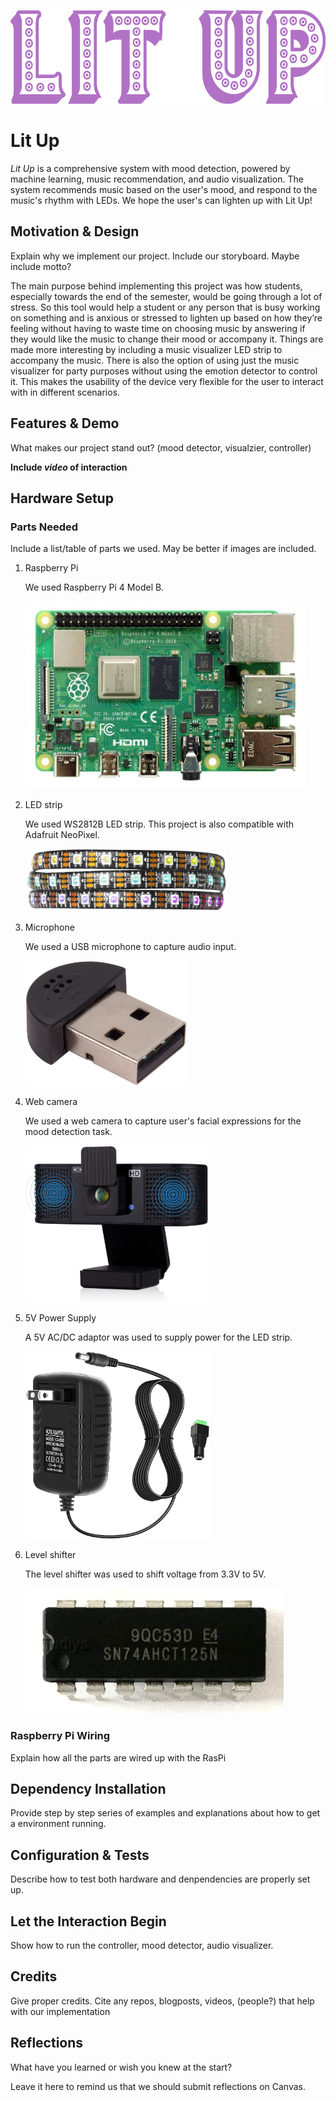 <p align="center">
  <img src="images/Lit_Up.png" height="150"/>
</p>

# Lit Up

_Lit Up_ is a comprehensive system with mood detection, powered by machine learning, music recommendation, and audio visualization. The system recommends music based on the user's mood, and respond to the music's rhythm with LEDs. We hope the user's can lighten up with Lit Up!

## Motivation & Design
Explain why we implement our project. Include our storyboard. Maybe include motto?

The main purpose behind implementing this project was how students, especially towards the end of the semester, would be going through a lot of stress. So this tool would help a student or any person that is busy working on something and is anxious or stressed to lighten up based on how they’re feeling without having to waste time on choosing music by answering if they would like the music to change their mood or accompany it. Things are made more interesting by including a music visualizer LED strip to accompany the music. There is also the option of using just the music visualizer for party purposes without using the emotion detector to control it. This makes the usability of the device very flexible for the user to interact with in different scenarios.

## Features & Demo
What makes our project stand out? (mood detector, visualzier, controller)

**Include _video_ of interaction**

[//]: # (This may be the most platform independent comment)
## Hardware Setup
### Parts Needed
Include a list/table of parts we used. May be better if images are included.

1. Raspberry Pi

    We used Raspberry Pi 4 Model B.

    [<img src="images/RasPi.jpg" height="300">](https://vilros.com/products/raspberry-pi-4-model-b-8gb-ram?src=raspberrypi)

2. LED strip

    We used WS2812B LED strip. This project is also compatible with Adafruit NeoPixel.

    [<img src="images/WS2812B.jpg" height="100">](https://www.amazon.com/gp/product/B01CDTEE5W/ref=ppx_yo_dt_b_asin_title_o04_s00?ie=UTF8&th=1)

3. Microphone

    We used a USB microphone to capture audio input.
    
    [<img src="images/USB_mic.jpg" height="200">](https://www.amazon.com/SunFounder-Microphone-Raspberry-Recognition-Software/dp/B01KLRBHGM?ref_=ast_sto_dp&th=1&psc=1)

4. Web camera

    We used a web camera to capture user's facial expressions for the mood detection task.
 
    [<img src="images/webcam.jpg" height="250">](https://www.amazon.com/Provision-ISR-Webcam-Microphone-Compatible/dp/B08HL4VFFK)

6. 5V Power Supply

    A 5V AC/DC adaptor was used to supply power for the LED strip.

    [<img src="images/adaptor.jpg" height="300">](https://www.amazon.com/gp/product/B078RXZM4C/ref=ppx_yo_dt_b_asin_image_o03_s01?ie=UTF8&th=1)
 
7. Level shifter
    
    The level shifter was used to shift voltage from 3.3V to 5V.
 
    [<img src="images/level_shifter.jpg" height="200">](https://www.amazon.com/gp/product/B08GJF43N3/ref=ppx_yo_dt_b_asin_image_o03_s00?ie=UTF8&psc=1)

### Raspberry Pi Wiring
Explain how all the parts are wired up with the RasPi

## Dependency Installation
Provide step by step series of examples and explanations about how to get a environment running.

## Configuration & Tests
Describe how to test both hardware and denpendencies are properly set up.

## Let the Interaction Begin
Show how to run the controller, mood detector, audio visualizer.

## Credits
Give proper credits. Cite any repos, blogposts, videos, (people?) that help with our implementation

## Reflections
What have you learned or wish you knew at the start?

Leave it here to remind us that we should submit reflections on Canvas.

